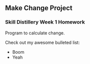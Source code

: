 ## Make Change Project

### Skill Distillery Week 1 Homework

Program to calculate change.

Check out my awesome bulleted list:
* Boom
* Yeah